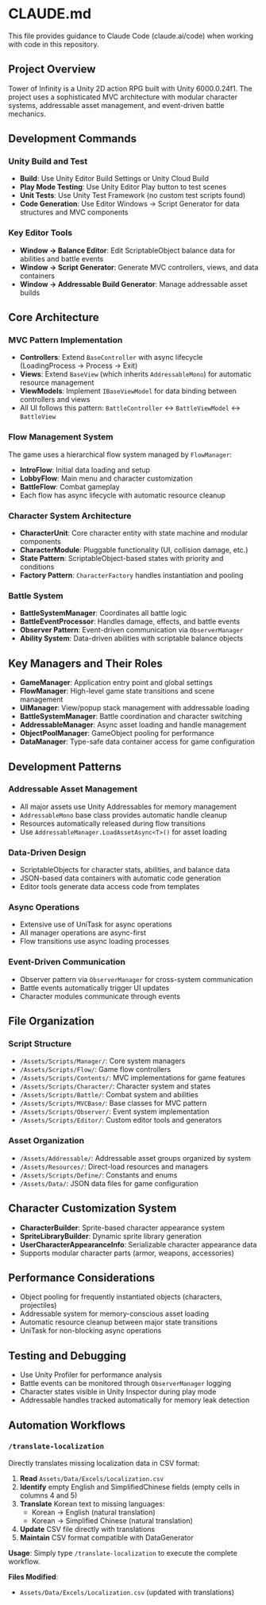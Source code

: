 # CLAUDE.md

This file provides guidance to Claude Code (claude.ai/code) when working with code in this repository.

## Project Overview

Tower of Infinity is a Unity 2D action RPG built with Unity 6000.0.24f1. The project uses a sophisticated MVC architecture with modular character systems, addressable asset management, and event-driven battle mechanics.

## Development Commands

### Unity Build and Test
- **Build**: Use Unity Editor Build Settings or Unity Cloud Build
- **Play Mode Testing**: Use Unity Editor Play button to test scenes
- **Unit Tests**: Use Unity Test Framework (no custom test scripts found)
- **Code Generation**: Use Editor Windows → Script Generator for data structures and MVC components

### Key Editor Tools
- **Window → Balance Editor**: Edit ScriptableObject balance data for abilities and battle events
- **Window → Script Generator**: Generate MVC controllers, views, and data containers
- **Window → Addressable Build Generator**: Manage addressable asset builds

## Core Architecture

### MVC Pattern Implementation
- **Controllers**: Extend `BaseController` with async lifecycle (LoadingProcess → Process → Exit)
- **Views**: Extend `BaseView` (which inherits `AddressableMono`) for automatic resource management
- **ViewModels**: Implement `IBaseViewModel` for data binding between controllers and views
- All UI follows this pattern: `BattleController` ↔ `BattleViewModel` ↔ `BattleView`

### Flow Management System
The game uses a hierarchical flow system managed by `FlowManager`:
- **IntroFlow**: Initial data loading and setup
- **LobbyFlow**: Main menu and character customization
- **BattleFlow**: Combat gameplay
- Each flow has async lifecycle with automatic resource cleanup

### Character System Architecture
- **CharacterUnit**: Core character entity with state machine and modular components
- **CharacterModule**: Pluggable functionality (UI, collision damage, etc.)
- **State Pattern**: ScriptableObject-based states with priority and conditions
- **Factory Pattern**: `CharacterFactory` handles instantiation and pooling

### Battle System
- **BattleSystemManager**: Coordinates all battle logic
- **BattleEventProcessor**: Handles damage, effects, and battle events
- **Observer Pattern**: Event-driven communication via `ObserverManager`
- **Ability System**: Data-driven abilities with scriptable balance objects

## Key Managers and Their Roles

- **GameManager**: Application entry point and global settings
- **FlowManager**: High-level game state transitions and scene management
- **UIManager**: View/popup stack management with addressable loading
- **BattleSystemManager**: Battle coordination and character switching
- **AddressableManager**: Async asset loading and handle management
- **ObjectPoolManager**: GameObject pooling for performance
- **DataManager**: Type-safe data container access for game configuration

## Development Patterns

### Addressable Asset Management
- All major assets use Unity Addressables for memory management
- `AddressableMono` base class provides automatic handle cleanup
- Resources automatically released during flow transitions
- Use `AddressableManager.LoadAssetAsync<T>()` for asset loading

### Data-Driven Design
- ScriptableObjects for character stats, abilities, and balance data
- JSON-based data containers with automatic code generation
- Editor tools generate data access code from templates

### Async Operations
- Extensive use of UniTask for async operations
- All manager operations are async-first
- Flow transitions use async loading processes

### Event-Driven Communication
- Observer pattern via `ObserverManager` for cross-system communication
- Battle events automatically trigger UI updates
- Character modules communicate through events

## File Organization

### Script Structure
- `/Assets/Scripts/Manager/`: Core system managers
- `/Assets/Scripts/Flow/`: Game flow controllers
- `/Assets/Scripts/Contents/`: MVC implementations for game features
- `/Assets/Scripts/Character/`: Character system and states
- `/Assets/Scripts/Battle/`: Combat system and abilities
- `/Assets/Scripts/MVCBase/`: Base classes for MVC pattern
- `/Assets/Scripts/Observer/`: Event system implementation
- `/Assets/Scripts/Editor/`: Custom editor tools and generators

### Asset Organization
- `/Assets/Addressable/`: Addressable asset groups organized by system
- `/Assets/Resources/`: Direct-load resources and managers
- `/Assets/Scripts/Define/`: Constants and enums
- `/Assets/Data/`: JSON data files for game configuration

## Character Customization System
- **CharacterBuilder**: Sprite-based character appearance system
- **SpriteLibraryBuilder**: Dynamic sprite library generation
- **UserCharacterAppearanceInfo**: Serializable character appearance data
- Supports modular character parts (armor, weapons, accessories)

## Performance Considerations
- Object pooling for frequently instantiated objects (characters, projectiles)
- Addressable system for memory-conscious asset loading
- Automatic resource cleanup between major state transitions
- UniTask for non-blocking async operations

## Testing and Debugging
- Use Unity Profiler for performance analysis
- Battle events can be monitored through `ObserverManager` logging
- Character states visible in Unity Inspector during play mode
- Addressable handles tracked automatically for memory leak detection

## Automation Workflows

### `/translate-localization`
Directly translates missing localization data in CSV format:

1. **Read** `Assets/Data/Excels/Localization.csv`
2. **Identify** empty English and SimplifiedChinese fields (empty cells in columns 4 and 5)
3. **Translate** Korean text to missing languages:
   - Korean → English (natural translation)
   - Korean → Simplified Chinese (natural translation)
4. **Update** CSV file directly with translations
5. **Maintain** CSV format compatible with DataGenerator

**Usage**: Simply type `/translate-localization` to execute the complete workflow.

**Files Modified**:
- `Assets/Data/Excels/Localization.csv` (updated with translations)